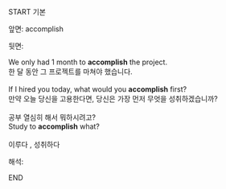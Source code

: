 START
기본

앞면:
accomplish


뒷면:
<div>We only had 1 month to <strong>accomplish</strong> the project. </div><div><div>한 달 동안 그 프로젝트를 마쳐야 했습니다.<br><br><div>If I hired you today, what would you <strong>accomplish</strong> first?</div><div><div>만약 오늘 당신을 고용한다면, 당신은 가장 먼저 무엇을 성취하겠습니까?</div></div><br><div><div>공부 열심히 해서 뭐하시려고?</div></div><div><div>Study to <strong>accomplish</strong> what?</div></div><br>이루다 , 성취하다<br></div></div>


해석:

END